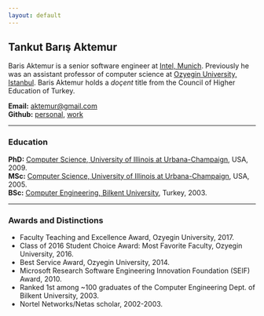 ```yaml
---
layout: default
---
```


## Tankut Barış Aktemur

Baris Aktemur is a senior software engineer at [Intel, Munich](http://intel.com).
Previously he was 
an assistant professor of computer science at [Ozyegin University, Istanbul](http://ozyegin.edu.tr).
Baris Aktemur holds a _doçent_ title from the Council of Higher Education of Turkey.

**Email:** <aktemur@gmail.com>  
**Github:** [personal](https://github.com/aktemur), [work](https://github.com/barisaktemur)  

---

### Education
**PhD:** [Computer Science, University of Illinois at Urbana-Champaign](http://cs.illinois.edu),
USA, 2009.  
**MSc:** [Computer Science, University of Illinois at Urbana-Champaign](http://cs.illinois.edu),
USA, 2005.  
**BSc:** [Computer Engineering, Bilkent University](http://cs.bilkent.edu.tr),
Turkey, 2003.

---

### Awards and Distinctions

- Faculty Teaching and Excellence Award, Ozyegin University, 2017.
- Class of 2016 Student Choice Award: Most Favorite Faculty, Ozyegin University, 2016.
- Best Service Award, Ozyegin University, 2014.
- Microsoft Research Software Engineering Innovation Foundation (SEIF) Award, 2010.
- Ranked 1st among ~100 graduates of the Computer Engineering Dept. of Bilkent University, 2003.
- Nortel Networks/Netas scholar, 2002-2003.


